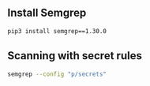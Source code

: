 
## Install Semgrep 

```sh
pip3 install semgrep==1.30.0
```

## Scanning with secret rules 

```sh
semgrep --config "p/secrets"
```

